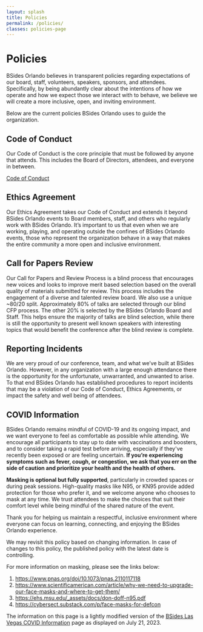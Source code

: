 ```yaml
---
layout: splash
title: Policies
permalink: /policies/
classes: policies-page
---
```

# Policies
BSides Orlando believes in transparent policies regarding expectations of our board, staff, volunteers, speakers, sponsors, and attendees. Specifically, by being abundantly clear about the intentions of how we operate and how we expect those we interact with to behave, we believe we will create a more inclusive, open, and inviting environment.

Below are the current policies BSides Orlando uses to guide the organization.

## Code of Conduct
Our Code of Conduct is the core principle that must be followed by anyone that attends. This includes the Board of Directors, attendees, and everyone in between.

<a class="btn btn--primary" href="{{ site.baseurl }}/code-of-conduct/">Code of Conduct</a>

## Ethics Agreement
Our Ethics Agreement takes our Code of Conduct and extends it beyond BSides Orlando events to Board members, staff, and others who regularly work with BSides Orlando. It’s important to us that even when we are working, playing, and operating outside the confines of BSides Orlando events, those who represent the organization behave in a way that makes the entire community a more open and inclusive environment.

## Call for Papers Review
Our Call for Papers and Review Process is a blind process that encourages new voices and looks to improve merit based selection based on the overall quality of materials submitted for review. This process includes the engagement of a diverse and talented review board. We also use a unique ~80/20 split. Approximately 80% of talks are selected through our blind CFP process. The other 20% is selected by the BSides Orlando Board and Staff. This helps ensure the majority of talks are blind selection, while there is still the opportunity to present well known speakers with interesting topics that would benefit the conference after the blind review is complete.

## Reporting Incidents
We are very proud of our conference, team, and what we’ve built at BSides Orlando. However, in any organization with a large enough attendance there is the opportunity for the unfortunate, unwarranted, and unwanted to arise. To that end BSides Orlando has established procedures to report incidents that may be a violation of our Code of Conduct, Ethics Agreements, or impact the safety and well being of attendees.

## COVID Information
BSides Orlando remains mindful of COVID-19 and its ongoing impact, and we want everyone to feel as comfortable as possible while attending. We encourage all participants to stay up to date with vaccinations and boosters, and to consider taking a rapid test before arriving, especially if they've recently been exposed or are feeling uncertain. **If you’re experiencing symptoms such as fever, cough, or congestion, we ask that you err on the side of caution and prioritize your health and the health of others.**

**Masking is optional but fully supported**, particularly in crowded spaces or during peak sessions. High-quality masks like N95, or KN95 provide added protection for those who prefer it, and we welcome anyone who chooses to mask at any time. We trust attendees to make the choices that suit their comfort level while being mindful of the shared nature of the event.

Thank you for helping us maintain a respectful, inclusive environment where everyone can focus on learning, connecting, and enjoying the BSides Orlando experience.

We may revisit this policy based on changing information. In case of changes to this policy, the published policy with the latest date is controlling.

For more information on masking, please see the links below:

1. https://www.pnas.org/doi/10.1073/pnas.2110117118
2. https://www.scientificamerican.com/article/why-we-need-to-upgrade-our-face-masks-and-where-to-get-them/
3. https://ehs.msu.edu/_assets/docs/don-doff-n95.pdf
4. https://cybersect.substack.com/p/face-masks-for-defcon

The information on this page is a lightly modified version of the <a href="https://bsideslv.org/covid">BSides Las Vegas COVID Information</a> page as displayed on July 21, 2023.

